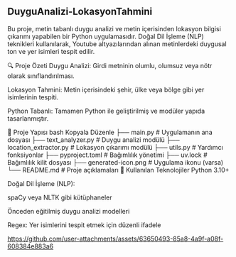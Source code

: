 ## DuyguAnalizi-LokasyonTahmini
Bu proje, metin tabanlı duygu analizi ve metin içerisinden lokasyon bilgisi çıkarımı yapabilen bir Python uygulamasıdır. Doğal Dil İşleme (NLP) teknikleri kullanılarak, Youtube altyazılarından alınan metinlerdeki duygusal ton ve yer isimleri tespit edilir.

🔍 Proje Özeti
Duygu Analizi: Girdi metninin olumlu, olumsuz veya nötr olarak sınıflandırılması.

Lokasyon Tahmini: Metin içerisindeki şehir, ülke veya bölge gibi yer isimlerinin tespiti.

Python Tabanlı: Tamamen Python ile geliştirilmiş ve modüler yapıda tasarlanmıştır.

📁 Proje Yapısı
bash
Kopyala
Düzenle
├── main.py                 # Uygulamanın ana dosyası
├── text_analyzer.py        # Duygu analizi modülü
├── location_extractor.py   # Lokasyon çıkarımı modülü
├── utils.py                # Yardımcı fonksiyonlar
├── pyproject.toml          # Bağımlılık yönetimi
├── uv.lock                 # Bağımlılık kilit dosyası
├── generated-icon.png      # Uygulama ikonu (varsa)
└── README.md               # Proje açıklamaları
🧠 Kullanılan Teknolojiler
Python 3.10+

Doğal Dil İşleme (NLP):

spaCy veya NLTK gibi kütüphaneler

Önceden eğitilmiş duygu analizi modelleri

Regex: Yer isimlerini tespit etmek için düzenli ifadele







https://github.com/user-attachments/assets/63650493-85a8-4a9f-a08f-608384e883a6


